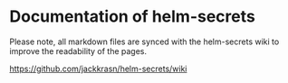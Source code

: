 # Documentation of helm-secrets

Please note, all markdown files are synced with the helm-secrets wiki to improve the readability of the pages.

https://github.com/jackkrasn/helm-secrets/wiki
